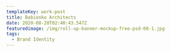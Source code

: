```yaml
---
templateKey: work-post
title: Babienko Architects
date: 2020-08-20T02:40:43.547Z
featuredimage: /img/roll-up-banner-mockup-free-psd-08-1.jpg
tags:
  - Brand Identity
---
```

